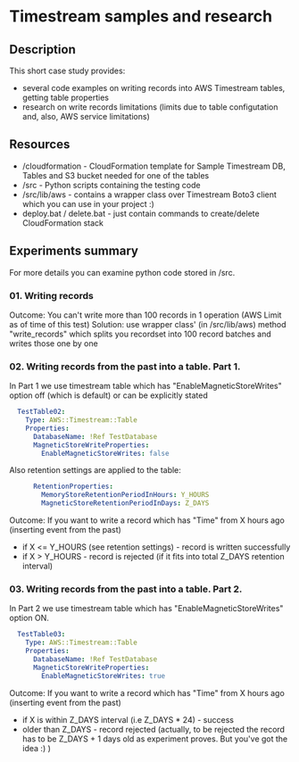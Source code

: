 
# Timestream samples and research

## Description

This short case study provides:
- several code examples on writing records into AWS Timestream tables, getting table properties
- research on write records limitations (limits due to table configutation and, also, AWS service limitations)

## Resources

- /cloudformation - CloudFormation template for Sample Timestream DB, Tables and S3 bucket needed for one of the tables
- /src - Python scripts containing the testing code
- /src/lib/aws - contains a wrapper class over Timestream Boto3 client which you can use in your project :)
- deploy.bat / delete.bat - just contain commands to create/delete CloudFormation stack

## Experiments summary

For more details you can examine python code stored in /src.

### 01. Writing records

Outcome: You can't write more than 100 records in 1 operation (AWS Limit as of time of this test)
Solution: use wrapper class' (in /src/lib/aws) method "write_records" which splits you recordset into 100 record batches and writes those one by one

### 02. Writing records from the past into a table. Part 1.
In Part 1 we use timestream table which has "EnableMagneticStoreWrites" option off (which is default) or can be explicitly stated

```yaml
  TestTable02:
    Type: AWS::Timestream::Table
    Properties:
      DatabaseName: !Ref TestDatabase
      MagneticStoreWriteProperties:
        EnableMagneticStoreWrites: false
```

Also retention settings are applied to the table:
```yaml        
      RetentionProperties: 
        MemoryStoreRetentionPeriodInHours: Y_HOURS
        MagneticStoreRetentionPeriodInDays: Z_DAYS       
```

Outcome: If you want to write a record which has "Time" from X hours ago (inserting event from the past)
- if X <= Y_HOURS (see retention settings) - record is written successfully
- if X > Y_HOURS - record is rejected (if it fits into total Z_DAYS retention interval)

### 03. Writing records from the past into a table. Part 2.

In Part 2 we use timestream table which has "EnableMagneticStoreWrites" option ON.
```yaml
  TestTable03:
    Type: AWS::Timestream::Table
    Properties:
      DatabaseName: !Ref TestDatabase
      MagneticStoreWriteProperties:
        EnableMagneticStoreWrites: true
```

Outcome: If you want to write a record which has "Time" from X hours ago (inserting event from the past)
- if X is within Z_DAYS interval (i.e Z_DAYS * 24) - success
- older than Z_DAYS - record rejected (actually, to be rejected the record has to be Z_DAYS + 1 days old as experiment proves. 
But you've got the idea :) )
